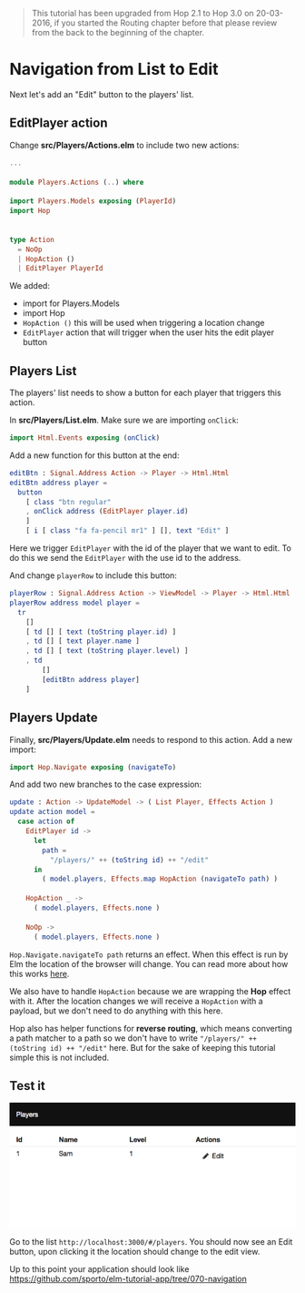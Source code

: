 > This tutorial has been upgraded from Hop 2.1 to Hop 3.0 on 20-03-2016, if you started the Routing chapter before that please review from the back to the beginning of the chapter.

# Navigation from List to Edit

Next let's add an "Edit" button to the players' list.

## EditPlayer action

Change __src/Players/Actions.elm__ to include two new actions:

```elm
...

module Players.Actions (..) where

import Players.Models exposing (PlayerId)
import Hop


type Action
  = NoOp
  | HopAction ()
  | EditPlayer PlayerId
```

We added:

- import for Players.Models
- import Hop
- `HopAction ()` this will be used when triggering a location change
- `EditPlayer` action that will trigger when the user hits the edit player button


## Players List

The players' list needs to show a button for each player that triggers this action.

In __src/Players/List.elm__. Make sure we are importing `onClick`:

```elm
import Html.Events exposing (onClick)
```

Add a new function for this button at the end:

```elm
editBtn : Signal.Address Action -> Player -> Html.Html
editBtn address player =
  button
    [ class "btn regular"
    , onClick address (EditPlayer player.id)
    ]
    [ i [ class "fa fa-pencil mr1" ] [], text "Edit" ]
```

Here we trigger `EditPlayer` with the id of the player that we want to edit. To do this we send the `EditPlayer` with the use id to the address.

And change `playerRow` to include this button:

```elm
playerRow : Signal.Address Action -> ViewModel -> Player -> Html.Html
playerRow address model player =
  tr
    []
    [ td [] [ text (toString player.id) ]
    , td [] [ text player.name ]
    , td [] [ text (toString player.level) ]
    , td
        []
        [editBtn address player]
    ]
```

## Players Update

Finally, __src/Players/Update.elm__ needs to respond to this action. Add a new import:

```elm
import Hop.Navigate exposing (navigateTo)
```

And add two new branches to the case expression:

```elm
update : Action -> UpdateModel -> ( List Player, Effects Action )
update action model =
  case action of
    EditPlayer id ->
      let
        path =
          "/players/" ++ (toString id) ++ "/edit"
      in
        ( model.players, Effects.map HopAction (navigateTo path) )

    HopAction _ ->
      ( model.players, Effects.none )

    NoOp ->
      ( model.players, Effects.none )
```

`Hop.Navigate.navigateTo path` returns an effect. When this effect is run by Elm the location of the browser will change. You can read more about how this works [here](https://github.com/sporto/hop).

We also have to handle `HopAction` because we are wrapping the __Hop__ effect with it. After the location changes we will receive a `HopAction` with a payload, but we don't need to do anything with this here.

Hop also has helper functions for __reverse routing__, which means converting a path matcher to a path so we don't have to write `"/players/" ++ (toString id) ++ "/edit"` here. But for the sake of keeping this tutorial simple this is not included.

## Test it

![screenshot](screenshot.png)

Go to the list `http://localhost:3000/#/players`. You should now see an Edit button, upon clicking it the location should change to the edit view.

Up to this point your application should look like <https://github.com/sporto/elm-tutorial-app/tree/070-navigation>
